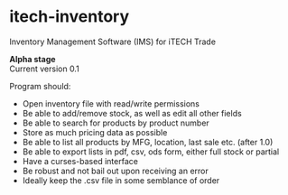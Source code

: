 # itech-inventory
Inventory Management Software (IMS) for iTECH Trade

**Alpha stage**  
Current version 0.1  
  
Program should:
- Open inventory file with read/write permissions
- Be able to add/remove stock, as well as edit all other fields
- Be able to search for products by product number
- Store as much pricing data as possible
- Be able to list all products by MFG, location, last sale etc. (after 1.0)
- Be able to export lists in pdf, csv, ods form, either full stock or partial
- Have a curses-based interface
- Be robust and not bail out upon receiving an error
- Ideally keep the .csv file in some semblance of order